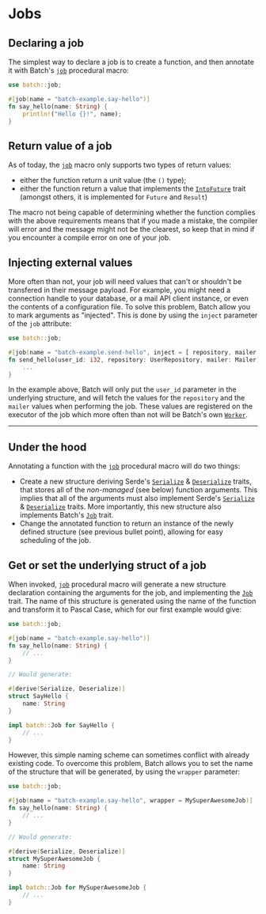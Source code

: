 # Jobs

## Declaring a job

The simplest way to declare a job is to create a function, and then annotate it with Batch's [`job`] procedural macro:

```rust
use batch::job;

#[job(name = "batch-example.say-hello")]
fn say_hello(name: String) {
	println!("Hello {}!", name);
}
```

## Return value of a job

As of today, the [`job`] macro only supports two types of return values:

* either the function return a unit value (the `()` type);
* either the function return a value that implements the [`IntoFuture`] trait (amongst others, it is implemented for `Future` and `Result`)

The macro not being capable of determining whether the function complies with the above requirements means that if you made a mistake, the compiler will error and the message might not be the clearest, so keep that in mind if you encounter a compile error on one of your job.

## Injecting external values

More often than not, your job will need values that can't or shouldn't be transfered in their message payload. For example, you might need a connection handle to your database, or a mail API client instance, or even the contents of a configuration file. To solve this problem, Batch allow you to mark arguments as "injected". This is done by using the `inject` parameter of the `job` attribute:

```rust
use batch::job;

#[job(name = "batch-example.send-hello", inject = [ repository, mailer ])]
fn send_hello(user_id: i32, repository: UserRepository, mailer: Mailer) {
	...
}
```

In the example above, Batch will only put the `user_id` parameter in the underlying structure, and will fetch the values for the `repository` and the `mailer` values when performing the job. These values are registered on the executor of the job which more often than not will be Batch's own [`Worker`].

---

## Under the hood

Annotating a function with the [`job`] procedural macro will do two things:

* Create a new structure deriving Serde's [`Serialize`] & [`Deserialize`] traits, that stores all of the *non-managed* (see below) function arguments. This implies that all of the arguments must also implement Serde's [`Serialize`] & [`Deserialize`] traits. More importantly, this new structure also implements Batch's [`Job`] trait.
* Change the annotated function to return an instance of the newly defined structure (see previous bullet point), allowing for easy scheduling of the job.

## Get or set the underlying struct of a job

When invoked, [`job`] procedural macro will generate a new structure declaration containing the arguments for the job, and implementing the [`Job`] trait. The name of this structure is generated using the name of the function and transform it to Pascal Case, which for our first example would give:

```rust
use batch::job;

#[job(name = "batch-example.say-hello")]
fn say_hello(name: String) {
	// ...
}

// Would generate:

#[derive(Serialize, Deserialize)]
struct SayHello {
	name: String
}

impl batch::Job for SayHello {
	// ...
}
```

However, this simple naming scheme can sometimes conflict with already existing code. To overcome this problem, Batch allows you to set the name of the structure that will be generated, by using the `wrapper` parameter:

```rust
use batch::job;

#[job(name = "batch-example.say-hello", wrapper = MySuperAwesomeJob)]
fn say_hello(name: String) {
	// ...
}

// Would generate:

#[derive(Serialize, Deserialize)]
struct MySuperAwesomeJob {
	name: String
}

impl batch::Job for MySuperAwesomeJob {
	// ...
}
```


[`job`]: https://docs.rs/batch/0.2/index.html
[`IntoFuture`]: https://docs.rs/futures/0.1/futures/future/trait.IntoFuture.html
[`Worker`]: worker/index.html
[`Serialize`]: https://docs.serde.rs/serde/trait.Serialize.html
[`Deserialize`]: https://docs.serde.rs/serde/trait.Deserialize.html
[`Job`]: https://docs.rs/batch/0.2/index.html
